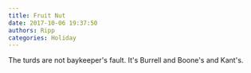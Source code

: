 ```yaml
---
title: Fruit Nut
date: 2017-10-06 19:37:50
authors: Ripp
categories: Holiday
---
```


 The turds are not baykeeper's fault.
It's Burrell and Boone's and Kant's.